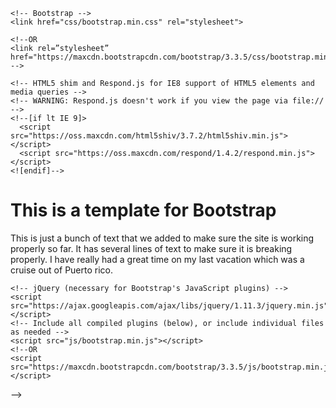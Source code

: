 <!DOCTYPE html>
<html lang="en">
  <head>
    <meta charset="utf-8">
    <meta http-equiv="X-UA-Compatible" content="IE=edge">
    <meta name="viewport" content="width=device-width, initial-scale=1">
    <!-- The above 3 meta tags *must* come first in the head; any other head content must come *after* these tags -->
    <title>Bootstrap 101 Template</title>

    <!-- Bootstrap -->
    <link href="css/bootstrap.min.css" rel="stylesheet">
    
    <!--OR
    <link rel=”stylesheet” href="https://maxcdn.bootstrapcdn.com/bootstrap/3.3.5/css/bootstrap.min.css">
    -->
  <!-- Below is Optional - If you want to add your own styles, create a css folder and in that add a file called style.css or styles.css or whatever you normally use.  Then after the Default  bootstrap styles link above add the following tag (put it afterward so that it over writes any bootstrap functionality 
  <link rel=”stylesheet” href=”css/styles.css”> -->

    <!-- HTML5 shim and Respond.js for IE8 support of HTML5 elements and media queries -->
    <!-- WARNING: Respond.js doesn't work if you view the page via file:// -->
    <!--[if lt IE 9]>
      <script src="https://oss.maxcdn.com/html5shiv/3.7.2/html5shiv.min.js"></script>
      <script src="https://oss.maxcdn.com/respond/1.4.2/respond.min.js"></script>
    <![endif]-->
  </head>
  <body>
    <h1>This is a template for Bootstrap</h1>
    <p>This is just a bunch of text that we added to make sure the site is working properly so far.  It has several lines of text to make sure it is breaking properly.  I have really had a great time on my last vacation which was a cruise out of Puerto rico.  </p>
    
    <!-- jQuery (necessary for Bootstrap's JavaScript plugins) -->
    <script src="https://ajax.googleapis.com/ajax/libs/jquery/1.11.3/jquery.min.js"></script>
    <!-- Include all compiled plugins (below), or include individual files as needed -->
    <script src="js/bootstrap.min.js"></script>
    <!--OR
    <script src="https://maxcdn.bootstrapcdn.com/bootstrap/3.3.5/js/bootstrap.min.js"></script>
-->
  <!--Below is optional - You can also add your own javascript document.  If you want to, you need to create a folder called js and in there add a file called script.js.  Then this needs to be referenced in this index page
  <script src=”js/script.js></script> -->

  </body>
</html>
